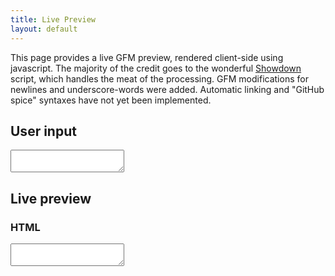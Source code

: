 ```yaml
---
title: Live Preview
layout: default
---
```


This page provides a live GFM preview, rendered client-side using javascript.
The majority of the credit goes to the wonderful [Showdown](http://attacklab.net/showdown/) script, which handles the meat of the processing.
GFM modifications for newlines and underscore-words were added.  Automatic linking and "GitHub spice" syntaxes have not yet been implemented.

User input
----------

<textarea id="user_input"></textarea>

Live preview
------------

<div id="result"></div>

### HTML

<textarea id="html_result"></textarea>
